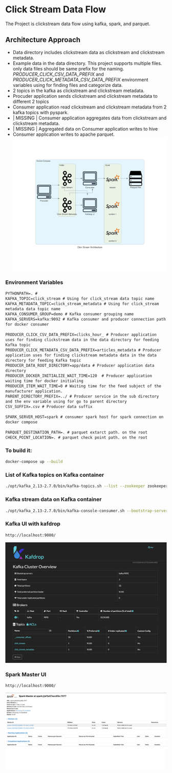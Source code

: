 # Click Stream Data Flow
The Project is clickstream data flow using kafka, spark, and parquet.
## Architecture Approach
- Data directory includes clickstream data as clickstream and clickstream metadata.
- Example data in the data directory. This project supports multiple files. only data files should be same prefix for the naming.
  *PRODUCER_CLICK_CSV_DATA_PREFIX* and *PRODUCER_CLICK_METADATA_CSV_DATA_PREFIX* environment variables using for finding files and categorize data.
- 2 topics in the kafka as clickstream and clickstream metadata.
- Procuder application sends clickstream and clickstream metadata to different 2 topics
- Consumer application read clickstream and clickstream metadata from 2 kafka topics with pyspark.
- | MISSING | Consumer application aggregates data from clickstream and clickstream metadata.
- | MISSING | Aggregated data on Consumer application writes to hive
- Consumer application writes to apache parquet.
![Kafdrop](document/click_stream_architecture.png)

### Environment Variables

```dotenv
PYTHONPATH=. # 
KAFKA_TOPIC=click_stream # Using for click_stream data topic name
KAFKA_METADATA_TOPIC=click_stream_metadata # Using for click_stream metadata data topic name
KAFKA_CONSUMER_GROUP=demo # Kafka consumer grouping name
KAFKA_SERVERS=kafka:9092 # Kafka consumer and producer connection path for docker consumer

PRODUCER_CLICK_CSV_DATA_PREFIX=clicks_hour_ # Producer application uses for finding clickstream data in the data directory for feeding Kafka topic
PRODUCER_CLICK_METADATA_CSV_DATA_PREFIX=articles_metadata # Producer application uses for finding clickstream metadata data in the data directory for feeding Kafka topic
PRODUCER_DATA_ROOT_DIRECTORY=app/data # Producer application data directory
PRODUCER_DOCKER_INITIALIZE_WAIT_TIME=120  # Producer application waiting time for docker initialing
PRODUCER_ITEM_WAIT_TIME=0 # Waiting time for the feed subject of the manufacturer application.
PARENT_DIRECTORY_PREFIX=../ # Producer service in the sub directory and the env variable using for go to parent directory
CSV_SUFFIX=.csv # Producer data suffix

SPARK_SERVER_HOST=spark # consumer spark host for spark connection on docker compose

PARQUET_DESTINATION_PATH=. # parquet extarct path. on the root
CHECK_POINT_LOCATION=. # parquet check point path. on the root
```


### To build it:
```sh
docker-compose up --build
```

### List of Kafka topics on Kafka container
```sh
./opt/kafka_2.13-2.7.0/bin/kafka-topics.sh --list --zookeeper zookeeper:2181
```

### Kafka stream data on Kafka container
```sh
./opt/kafka_2.13-2.7.0/bin/kafka-console-consumer.sh --bootstrap-server localhost:9092 --topic click_stream --from-beginning
```

### Kafka UI with kafdrop
```sh
http://localhost:9000/
```
![Kafdrop](document/Kafdrop.png)

### Spark Master UI
```sh
http://localhost:9000/
```
![Spark](document/Spark.png)
